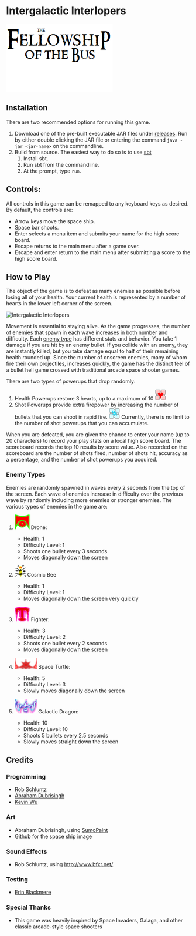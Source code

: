 # Intergalactic Interlopers

![Fellowship of the Bus][logo]

## Installation
There are two recommended options for running this game.

1. Download one of the pre-built executable JAR files under [releases]. Run by either double clicking the JAR file or entering the command `java -jar <jar-name>` on the commandline.
2. Build from source. The easiest way to do so is to use [sbt]
    1. Install sbt.
    2. Run sbt from the commandline.
    3. At the prompt, type `run`.

## Controls:
All controls in this game can be remapped to any keyboard keys as desired. By default, the controls are:

* Arrow keys move the space ship.
* Space bar shoots.
* Enter selects a menu item and submits your name for the high score board.
* Escape returns to the main menu after a game over.
* Escape and enter return to the main menu after submitting a score to the high score board.

## How to Play
The object of the game is to defeat as many enemies as possible before losing all of your health. Your current health is represented by a number of hearts in the lower left corner of the screen.

![Intergalactic Interlopers][screenshot]

Movement is essential to staying alive. As the game progresses, the number of enemies that spawn in each wave increases in both number and difficulty. Each [enemy type](#enemy-types) has different stats and behavior. You take 1 damage if you are hit by an enemy bullet. If you collide with an enemy, they are instantly killed, but you take damage equal to half of their remaining health rounded up. Since the number of onscreen enemies, many of whom fire their own projectiles, increases quickly, the game has the distinct feel of a bullet hell game crossed with traditional arcade space shooter games.

There are two types of powerups that drop randomly:

1. Health Powerups restore 3 hearts, up to a maximum of 10 ![Health Powerup][health]
2. Shot Powerups provide extra firepower by increasing the number of bullets that you can shoot in rapid fire. ![Shot Powerup][shot] Currently, there is no limit to the number of shot powerups that you can accumulate.

When you are defeated, you are given the chance to enter your name (up to 20 characters) to record your play stats on a local high score board. The scoreboard records the top 10 results by score value. Also recorded on the scoreboard are the number of shots fired, number of shots hit, accuracy as a percentage, and the number of shot powerups you acquired.

### <a name="enemy-types"></a>Enemy Types

Enemies are randomly spawned in waves every 2 seconds from the top of the screen. Each wave of enemies increase in difficulty over the previous wave by randomly including more enemies or stronger enemies. The various types of enemies in the game are:

1. ![Drone][drone] Drone:
    * Health: 1
    * Difficulty Level: 1
    * Shoots one bullet every 3 seconds
    * Moves diagonally down the screen

2. ![Comic Bee][cosmic bee] Cosmic Bee
    * Health: 1
    * Difficulty Level: 1
    * Moves diagonally down the screen very quickly

3. ![Fighter][fighter] Fighter:
    * Health: 3
    * Difficulty Level: 2
    * Shoots one bullet every 2 seconds
    * Moves diagonally down the screen

4. ![Space Turtle][space turtle] Space Turtle:
    * Health: 5
    * Difficulty Level: 3
    * Slowly moves diagonally down the screen

5. ![Galactic Dragon][galactic dragon] Galactic Dragon:
    * Health: 10
    * Difficulty Level: 10
    * Shoots 5 bullets every 2.5 seconds
    * Slowly moves straight down the screen

## Credits

### Programming
* [Rob Schluntz]
* [Abraham Dubrisingh]
* [Kevin Wu]

### Art
* Abraham Dubrisingh, using [SumoPaint](https://www.sumopaint.com/)
* Github for the space ship image

### Sound Effects
* Rob Schluntz, using http://www.bfxr.net/

### Testing
* [Erin Blackmere]

### Special Thanks
* This game was heavily inspired by Space Invaders, Galaga, and other classic arcade-style space shooters

[Rob Schluntz]: https://github.com/saitou1024
[Abraham Dubrisingh]: https://github.com/Greatrabe
[Kevin Wu]: https://github.com/smashkevin
[Erin Blackmere]: https://github.com/erin2kb

[screenshot]: http://fellowship-of-the-bus.github.io/SpaceInvadersCoop/images/screenshot.png
[logo]: src/main/resources/img/FotB-Logo.png
[releases]: ./releases
[sbt]: http://www.scala-sbt.org/

[health]: src/main/resources/img/PowerHP.png
[shot]: src/main/resources/img/PowerShots.png

[cosmic bee]: src/main/resources/img/CosmicBee.png
[drone]: src/main/resources/img/Drone.png
[fighter]: src/main/resources/img/Fighter.png
[galactic dragon]: src/main/resources/img/GalacticDragon.png
[space turtle]: src/main/resources/img/SpaceTurtle.png
